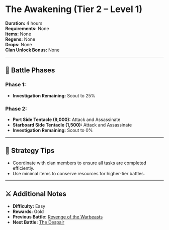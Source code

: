 # The Awakening (Tier 2 – Level 1)

**Duration:** 4 hours  
**Requirements:** None  
**Items:** None  
**Regens:** None  
**Drops:** None  
**Clan Unlock Bonus:** None

---

## 🧪 Battle Phases

### Phase 1:
- **Investigation Remaining:** Scout to 25%

### Phase 2:
- **Port Side Tentacle (9,000):** Attack and Assassinate  
- **Starboard Side Tentacle (1,500):** Attack and Assassinate  
- **Investigation Remaining:** Scout to 0%

---

## 🧭 Strategy Tips

- Coordinate with clan members to ensure all tasks are completed efficiently.  
- Use minimal items to conserve resources for higher-tier battles.

---

## ⚔️ Additional Notes

- **Difficulty:** Easy  
- **Rewards:** Gold  
- **Previous Battle:** [Revenge of the Warbeasts](../tier1/revenge-of-the-warbeasts.md)  
- **Next Battle:** [The Despair](the-despair.md)
